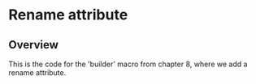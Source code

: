 # Rename attribute

## Overview

This is the code for the 'builder' macro from chapter 8, where we add a rename
attribute.
